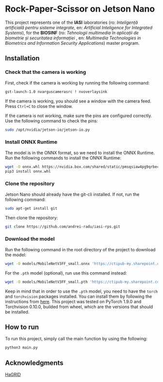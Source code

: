 # Rock-Paper-Scissor on Jetson Nano

This project represents one of the **IASI** laboratories (ro: _Inteligență artificială pentru sisteme integrate_, en: _Artificial Inteligence for Integrated Systems_), for the **BIOSINF** (ro: _Tehnologii multimedia în aplicații de biometrie și securitatea informației_ , en: _Multimedia Technologies in Biometrics and Information Security Applications_) master program.

## Installation

### Check that the camera is working

First, check if the camera is working by running the following command:
```bash
gst-launch-1.0 nvarguscamerasrc ! nvoverlaysink
```

If the camera is working, you should see a window with the camera feed. Press `Ctrl+C` to close the window.

If the camera is not working, make sure the pins are configured correctly. Use the following command to check the pins:
```bash
sudo /opt/nvidia/jetson-io/jetson-io.py
```

### Install ONNX Runtime
The model is in the ONNX format, so we need to install the ONNX Runtime. Run the following commands to install the ONNX Runtime:
```bash
wget -O onnx.whl https://nvidia.box.com/shared/static/pmsqsiaw4pg9qrbeckcbymho6c01jj4z.whl
pip3 install onnx.whl
```


### Clone the repository
Jetson Nano should already have the git-cli installed. If not, run the following command:
```bash
sudo apt-get install git
```

Then clone the repository:
```bash
git clone https://github.com/andrei-radu/iasi-rps.git
```


### Download the model
Run the following command in the root directory of the project to download the model:
```bash
wget -O models/MobileNetV3FF_small.onnx 'https://ctipub-my.sharepoint.com/:u:/g/personal/andrei_radu_danila_stud_etti_upb_ro/EcVw-er6EQxGnJHCbpn9whcBA-zFJEfCabobcuHprMTlAg?e=rzeGU1&download=1'
```

For the `.pth` model (optional), run use this command instead:
```bash
wget -O models/MobileNetV3FF_small.pth 'https://ctipub-my.sharepoint.com/:u:/g/personal/andrei_radu_danila_stud_etti_upb_ro/EZXgxLpmO7hOt4GqmMwleXQBE509Mq81vP7F6khJg4MgaQ?e=4hC87T&download=1`
```
Keep in mind that in order to use the `.pth` model, you need to have the `torch` and `torchvision` packages installed.  You can install them by following the instructions from [here](https://qengineering.eu/install-pytorch-on-jetson-nano.html). This project was tested on PyTorch 1.9.0 and Torchvision 0.10.0, builded from wheel, which are the versions that should be installed.


## How to run
To run this project, simply call the main function by using the following:
```bash
python3 main.py
```


## Acknowledgments
[HaGRID](https://gitlab.ai.cloud.ru/rndcv/hagrid)

